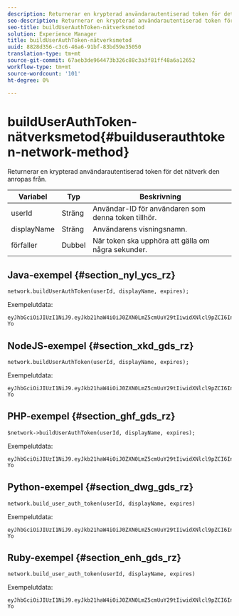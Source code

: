 ```yaml
---
description: Returnerar en krypterad användarautentiserad token för det nätverk den anropas från.
seo-description: Returnerar en krypterad användarautentiserad token för det nätverk den anropas från.
seo-title: buildUserAuthToken-nätverksmetod
solution: Experience Manager
title: buildUserAuthToken-nätverksmetod
uuid: 8828d356-c3c6-46a6-91bf-83bd59e35050
translation-type: tm+mt
source-git-commit: 67aeb3de964473b326c88c3a3f81ff48a6a12652
workflow-type: tm+mt
source-wordcount: '101'
ht-degree: 0%

---
```



# buildUserAuthToken-nätverksmetod{#builduserauthtoken-network-method}

Returnerar en krypterad användarautentiserad token för det nätverk den anropas från.

| Variabel | Typ | Beskrivning |
|--- |--- |--- |
| userId | Sträng | Användar-ID för användaren som denna token tillhör. |
| displayName | Sträng | Användarens visningsnamn. |
| förfaller | Dubbel | När token ska upphöra att gälla om några sekunder. |

## Java-exempel {#section_nyl_ycs_rz}

```
network.buildUserAuthToken(userId, displayName, expires); 
```

Exempelutdata:

```
eyJhbGciOiJIUzI1NiJ9.eyJkb21haW4iOiJ0ZXN0LmZ5cmUuY29tIiwidXNlcl9pZCI6InN5c3RlbSIsImRpc3BsYXlfbmFtZSI6InN5c3RlbSIsImV4cGlyZXMiOjEzOTY2NTUwODN9.33GuJF_ou2O6CCV22Y3PlLUgP2Igy9vAXfmLONkt-Yo 
```

## NodeJS-exempel {#section_xkd_gds_rz}

```
network.buildUserAuthToken(userId, displayName, expires); 
```

Exempelutdata:

```
eyJhbGciOiJIUzI1NiJ9.eyJkb21haW4iOiJ0ZXN0LmZ5cmUuY29tIiwidXNlcl9pZCI6InN5c3RlbSIsImRpc3BsYXlfbmFtZSI6InN5c3RlbSIsImV4cGlyZXMiOjEzOTY2NTUwODN9.33GuJF_ou2O6CCV22Y3PlLUgP2Igy9vAXfmLONkt-Yo 
```

## PHP-exempel {#section_ghf_gds_rz}

```
$network->buildUserAuthToken(userId, displayName, expires); 
```

Exempelutdata:

```
eyJhbGciOiJIUzI1NiJ9.eyJkb21haW4iOiJ0ZXN0LmZ5cmUuY29tIiwidXNlcl9pZCI6InN5c3RlbSIsImRpc3BsYXlfbmFtZSI6InN5c3RlbSIsImV4cGlyZXMiOjEzOTY2NTUwODN9.33GuJF_ou2O6CCV22Y3PlLUgP2Igy9vAXfmLONkt-Yo
```

## Python-exempel {#section_dwg_gds_rz}

```
network.build_user_auth_token(userId, displayName, expires) 
```

Exempelutdata:

```
eyJhbGciOiJIUzI1NiJ9.eyJkb21haW4iOiJ0ZXN0LmZ5cmUuY29tIiwidXNlcl9pZCI6InN5c3RlbSIsImRpc3BsYXlfbmFtZSI6InN5c3RlbSIsImV4cGlyZXMiOjEzOTY2NTUwODN9.33GuJF_ou2O6CCV22Y3PlLUgP2Igy9vAXfmLONkt-Yo
```

## Ruby-exempel {#section_enh_gds_rz}

```
network.build_user_auth_token(userId, displayName, expires) 
```

Exempelutdata:

```
eyJhbGciOiJIUzI1NiJ9.eyJkb21haW4iOiJ0ZXN0LmZ5cmUuY29tIiwidXNlcl9pZCI6InN5c3RlbSIsImRpc3BsYXlfbmFtZSI6InN5c3RlbSIsImV4cGlyZXMiOjEzOTY2NTUwODN9.33GuJF_ou2O6CCV22Y3PlLUgP2Igy9vAXfmLONkt-Yo
```
